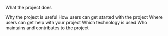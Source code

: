 What the project does

Why the project is useful
How users can get started with the project
Where users can get help with your project
Which technology is used
Who maintains and contributes to the project
